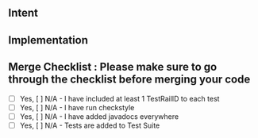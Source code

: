 ## **Intent**


## **Implementation**


## Merge Checklist : Please make sure to go through the checklist before merging your code

- [ ] Yes, [ ] N/A - I have included at least 1 TestRailID to each test
- [ ] Yes, [ ] N/A - I have run checkstyle
- [ ] Yes, [ ] N/A - I have added javadocs everywhere
- [ ] Yes, [ ] N/A - Tests are added to Test Suite
